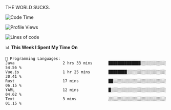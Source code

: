 THE WORLD SUCKS.

<!--START_SECTION:waka-->
![Code Time](http://img.shields.io/badge/Code%20Time-1%2C123%20hrs%2041%20mins-blue)

![Profile Views](http://img.shields.io/badge/Profile%20Views-0-blue)

![Lines of code](https://img.shields.io/badge/From%20Hello%20World%20I%27ve%20Written-1.5%20million%20lines%20of%20code-blue)

📊 **This Week I Spent My Time On** 

```text
💬 Programming Languages: 
Java                     2 hrs 33 mins       ██████████████░░░░░░░░░░░   54.56 % 
Vue.js                   1 hr 25 mins        ████████░░░░░░░░░░░░░░░░░   30.41 % 
Rust                     17 mins             ██░░░░░░░░░░░░░░░░░░░░░░░   06.15 % 
YAML                     12 mins             █░░░░░░░░░░░░░░░░░░░░░░░░   04.62 % 
Text                     3 mins              ░░░░░░░░░░░░░░░░░░░░░░░░░   01.15 % 
```


<!--END_SECTION:waka-->
